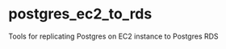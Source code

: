 postgres_ec2_to_rds
===================

Tools for replicating Postgres on EC2 instance to Postgres RDS
